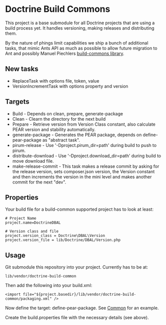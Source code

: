 # Doctrine Build Commons

This project is a base submodule for all Doctrine projects that are using
a build process yet. It handles versioning, making releases and distributing them.

By the nature of phings limit capabilities we ship a bunch of additional tasks, that mimic Ants API as much as possible to allow future migration to Ant and possibly Manuel Piechlers [build-commons library](http://github.com/manuelpichler/build-commons).

## New tasks

* ReplaceTask with options file, token, value
* VersionIncrementTask with options property and version

## Targets

* Build - Depends on clean, prepare, generate-package
* Clean - Clearn the directory for the next build
* Prepare - Retrieve version from Version Class constant, also calculate PEAR version and stability automatically.
* generate-package - Generates the PEAR package, depends on define-pear-package as "abstract task".
* pirum-release - Use '-Dproject.pirum_dir=path' during build to push to pirum.
* distribute-download - Use '-Dproject.download_dir=path' during build to move download file.
* make-release-commit - This task makes a release commit by asking for the release version, sets composer.json version, the Version constant and then increments the version in the mini level and makes another commit for the next "dev".

## Properties

Your build file for a build-common supported project has to look at least:

    # Project Name
    project.name=DoctrineDBAL

    # Version class and file
    project.version_class = Doctrine\DBAL\Version
    project.version_file = lib/Doctrine/DBAL/Version.php

## Usage

Git submodule this repository into your project. Currently has to be at:

    lib/vendor/doctrine-build-common

Then add the following into your build.xml:

    <import file="${project.basedir}/lib/vendor/doctrine-build-common/packaging.xml" />

Now define the target: define-pear-package. See [Common](https://github.com/doctrine/common/blob/master/build.xml#L55) for an example.

Create the build.properties file with the necessary details (see above).


